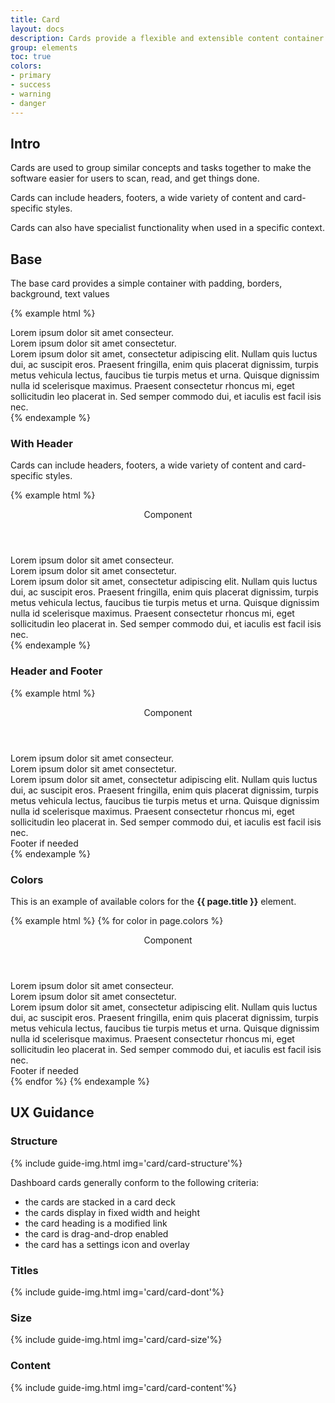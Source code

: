 ```yaml
---
title: Card
layout: docs
description: Cards provide a flexible and extensible content container with multiple options and variants.
group: elements
toc: true
colors:
- primary
- success
- warning
- danger
---
```


## Intro
Cards are used to group similar concepts and tasks together to make the software easier for users to scan, read, and get things done.

Cards can include headers, footers, a wide variety of content and card-specific styles.

Cards can also have specialist functionality when used in a specific context.

## Base
The base card provides a simple container with padding, borders, background, text values

{% example html %}
<div class="c-card">
  <div class="c-card-content">
    <div class="c-card-content-title">Lorem ipsum dolor sit amet consecteur.</div>
    <div class="c-card-content-subtitle">Lorem ipsum dolor sit amet consectetur.</div>
    <div class="c-card-content-body">Lorem ipsum dolor sit amet, consectetur adipiscing elit. Nullam quis luctus dui, ac suscipit eros. Praesent fringilla,
      enim quis placerat dignissim, turpis metus vehicula lectus, faucibus tie turpis metus et urna. Quisque dignissim nulla
      id scelerisque maximus. Praesent consectetur rhoncus mi, eget sollicitudin leo placerat in. Sed semper commodo dui,
      et iaculis est facil isis nec.</div>
  </div>
</div>
{% endexample %}

### With Header

Cards can include headers, footers, a wide variety of content and card-specific styles.

{% example html %}
<div class="c-card">
  <header class="c-card-header">
    <div class="c-card-header-title">
      Component
    </div>
    <div class="c-card-header-menu">
    	<div class="c-card-header-menu-item">
    		<a class="c-btn c-btn-box c-btn-secondary" href=""><i class="fas fa-cog" aria-hidden="true"></i></a>
    	</div>
    	<div class="c-card-header-menu-item">
    		<a class="c-btn c-btn-box c-btn-secondary" href=""><i class="fas fa-cog" aria-hidden="true"></i></a>
    	</div>
    </div>
  </header>
  <div class="c-card-content">
    <div class="c-card-content-title">Lorem ipsum dolor sit amet consecteur.</div>
    <div class="c-card-content-subtitle">Lorem ipsum dolor sit amet consectetur.</div>
    <div class="c-card-content-body">Lorem ipsum dolor sit amet, consectetur adipiscing elit. Nullam quis luctus dui, ac suscipit eros. Praesent fringilla,
      enim quis placerat dignissim, turpis metus vehicula lectus, faucibus tie turpis metus et urna. Quisque dignissim nulla
      id scelerisque maximus. Praesent consectetur rhoncus mi, eget sollicitudin leo placerat in. Sed semper commodo dui,
      et iaculis est facil isis nec.</div>
  </div>
</div>
{% endexample %}


### Header and Footer


{% example html %}
<div class="c-card">
  <header class="c-card-header">
    <div class="c-card-header-title">
      Component
    </div>
    <div class="c-card-header-menu">
      <a class="c-btn c-btn-box c-btn-secondary" href=""><i class="fas fa-cog" aria-hidden="true"></i></a>
    </div>
  </header>
  <div class="c-card-content">
    <div class="c-card-content-title">Lorem ipsum dolor sit amet consecteur.</div>
    <div class="c-card-content-subtitle">Lorem ipsum dolor sit amet consectetur.</div>
    <div class="c-card-content-body">Lorem ipsum dolor sit amet, consectetur adipiscing elit. Nullam quis luctus dui, ac suscipit eros. Praesent fringilla,
      enim quis placerat dignissim, turpis metus vehicula lectus, faucibus tie turpis metus et urna. Quisque dignissim nulla
      id scelerisque maximus. Praesent consectetur rhoncus mi, eget sollicitudin leo placerat in. Sed semper commodo dui,
      et iaculis est facil isis nec.</div>
  </div>
  <div class="c-card-footer">Footer if needed</div>
</div>
{% endexample %}



### Colors

This is an example of available colors for the **{{ page.title }}** element. 

{% example html %}
{% for color in page.colors %}
<div class="c-card c-card-{{ color }}">
  <header class="c-card-header">
    <div class="c-card-header-title">
      Component
    </div>
    <div class="c-card-header-menu">
      <a class="c-btn c-btn-box c-btn-secondary" href=""><i class="fas fa-cog" aria-hidden="true"></i></a>
    </div>
  </header>
  <div class="c-card-content">
    <div class="c-card-content-title">Lorem ipsum dolor sit amet consecteur.</div>
    <div class="c-card-content-subtitle">Lorem ipsum dolor sit amet consectetur.</div>
    <div class="c-card-content-body">Lorem ipsum dolor sit amet, consectetur adipiscing elit. Nullam quis luctus dui, ac suscipit eros. Praesent fringilla,
      enim quis placerat dignissim, turpis metus vehicula lectus, faucibus tie turpis metus et urna. Quisque dignissim nulla
      id scelerisque maximus. Praesent consectetur rhoncus mi, eget sollicitudin leo placerat in. Sed semper commodo dui,
      et iaculis est facil isis nec.</div>
  </div>
  <div class="c-card-footer">Footer if needed</div>
</div>
{% endfor %}
{% endexample %}



## UX Guidance

### Structure

{% include guide-img.html img='card/card-structure'%}

Dashboard cards generally conform to the following criteria:

- the cards are stacked in a card deck
- the cards display in fixed width and height
- the card heading is a modified link
- the card is drag-and-drop enabled
- the card has a settings icon and overlay


### Titles
{% include guide-img.html img='card/card-dont'%}

### Size
{% include guide-img.html img='card/card-size'%}


### Content
{% include guide-img.html img='card/card-content'%}